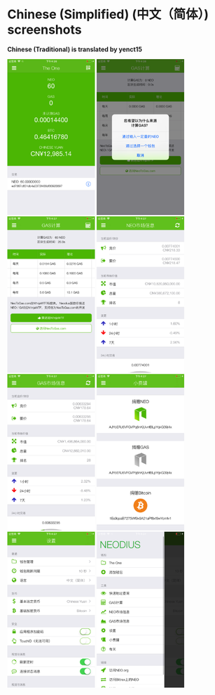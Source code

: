 # Chinese (Simplified) (中文（简体）) screenshots

**Chinese (Traditional) is translated by yenct15**

<img src="screen-wallet.png" width="200" alt="当前钱包"> <img src="screen-gas-calculation-input.png" width="200" alt="GAS计算 - 选择一种方式"> <img src="screen-gas-calculation.png" width="200" alt="GAS计算"> <img src="screen-neo-market-info.png" width="200" alt="％@市场信息"> <img src="screen-gas-market-info.png" width="200" alt="％@市场信息"> <img src="screen-tip-jar.png" width="200" alt="小费罐"> <img src="screen-settings.png" width="200" alt="设置"> <img src="screen-menu.png" width="200" alt="Neodius">